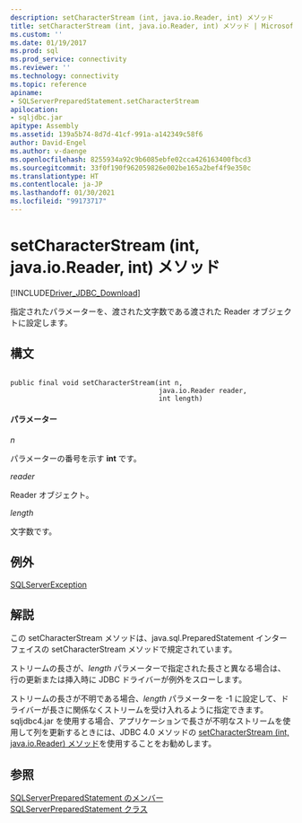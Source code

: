 ```yaml
---
description: setCharacterStream (int, java.io.Reader, int) メソッド
title: setCharacterStream (int, java.io.Reader, int) メソッド | Microsoft Docs
ms.custom: ''
ms.date: 01/19/2017
ms.prod: sql
ms.prod_service: connectivity
ms.reviewer: ''
ms.technology: connectivity
ms.topic: reference
apiname:
- SQLServerPreparedStatement.setCharacterStream
apilocation:
- sqljdbc.jar
apitype: Assembly
ms.assetid: 139a5b74-8d7d-41cf-991a-a142349c58f6
author: David-Engel
ms.author: v-daenge
ms.openlocfilehash: 8255934a92c9b6085ebfe02cca426163400fbcd3
ms.sourcegitcommit: 33f0f190f962059826e002be165a2bef4f9e350c
ms.translationtype: HT
ms.contentlocale: ja-JP
ms.lasthandoff: 01/30/2021
ms.locfileid: "99173717"
---
```

# <a name="setcharacterstream-method-int-javaioreader-int"></a>setCharacterStream (int, java.io.Reader, int) メソッド
[!INCLUDE[Driver_JDBC_Download](../../../includes/driver_jdbc_download.md)]

  指定されたパラメーターを、渡された文字数である渡された Reader オブジェクトに設定します。  
  
## <a name="syntax"></a>構文  
  
```  
  
public final void setCharacterStream(int n,  
                                     java.io.Reader reader,  
                                     int length)  
```  
  
#### <a name="parameters"></a>パラメーター  
 *n*  
  
 パラメーターの番号を示す **int** です。  
  
 *reader*  
  
 Reader オブジェクト。  
  
 *length*  
  
 文字数です。  
  
## <a name="exceptions"></a>例外  
 [SQLServerException](../../../connect/jdbc/reference/sqlserverexception-class.md)  
  
## <a name="remarks"></a>解説  
 この setCharacterStream メソッドは、java.sql.PreparedStatement インターフェイスの setCharacterStream メソッドで規定されています。  
  
 ストリームの長さが、*length* パラメーターで指定された長さと異なる場合は、行の更新または挿入時に JDBC ドライバーが例外をスローします。  
  
 ストリームの長さが不明である場合、*length* パラメーターを -1 に設定して、ドライバーが長さに関係なくストリームを受け入れるように指定できます。 sqljdbc4.jar を使用する場合、アプリケーションで長さが不明なストリームを使用して列を更新するときには、JDBC 4.0 メソッドの [setCharacterStream &#40;int, java.io.Reader&#41; メソッド](../../../connect/jdbc/reference/setcharacterstream-method-int-java-io-reader.md)を使用することをお勧めします。  
  
## <a name="see-also"></a>参照  
 [SQLServerPreparedStatement のメンバー](../../../connect/jdbc/reference/sqlserverpreparedstatement-members.md)   
 [SQLServerPreparedStatement クラス](../../../connect/jdbc/reference/sqlserverpreparedstatement-class.md)  
  
  
